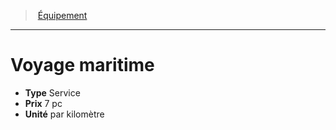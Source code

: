 ﻿---
!Equipment
Type: Service
Price: 7 pc
Unity: par kilomètre
Id: equipment_hd.md#voyage-maritime
ParentLink: equipment_hd.md#Équipement
Name: Voyage maritime
ParentName: Équipement
NameLevel: 1
---
> [Équipement](hd_equipment.md)

---

# Voyage maritime

- **Type** Service
- **Prix** 7 pc
- **Unité** par kilomètre

